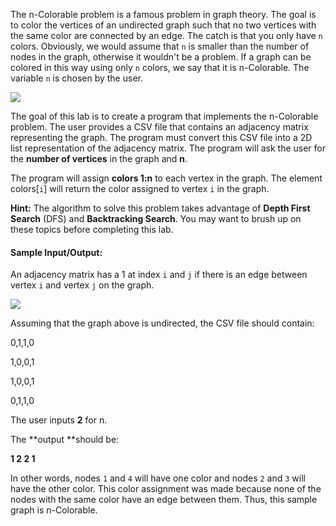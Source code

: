 <!-- title={nColorable} -->

<!-- concepts={Depth First Search(DFS), The Node, undirectedGraphs} -->

<!--badges={Python:50,Algorithms:50}-->

The n-Colorable problem is a famous problem in graph theory. The goal is to color the vertices of an undirected graph such that no two vertices with the same color are connected by an edge. The catch is that you only have `n` colors. Obviously, we would assume that `n` is smaller than the number of nodes in the graph, otherwise it wouldn't be a problem. If a graph can be colored in this way using only `n` colors, we say that it is n-Colorable. The variable `n` is chosen by the user.

![](../images/1.png)

The goal of this lab is to create a program that implements the n-Colorable problem. The user provides a CSV file that contains an adjacency matrix representing the graph. The program must convert this CSV file into a 2D list representation of the adjacency matrix. The program will ask the user for the **number of vertices** in the graph and **n**.



The program will assign **colors 1:n** to each vertex in the graph. The element colors[`i`] will return the color assigned to vertex `i`  in the graph.  



**Hint:** The algorithm to solve this problem takes advantage of **Depth First Search** (DFS) and **Backtracking Search**. You may want to brush up on these topics before completing this lab.



#### Sample Input/Output:

An adjacency matrix has a 1 at index `i` and `j` if there is an edge between vertex `i` and vertex `j` on the graph.

![](../images/1b.png)

Assuming that the graph above is undirected, the CSV file should contain:

0,1,1,0

1,0,0,1

1,0,0,1

0,1,1,0

The user inputs **2** for n.

The **output **should be:

**1 2 2 1**

In other words, nodes `1` and `4` will have one color and nodes `2` and `3` will have the other color. This color assignment was made because none of the nodes with the same color have an edge between them. Thus, this sample graph is n-Colorable.